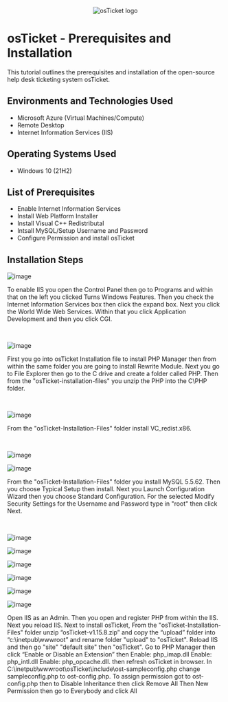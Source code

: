 <p align="center">
<img src="https://i.imgur.com/Clzj7Xs.png" alt="osTicket logo"/>
</p>

<h1>osTicket - Prerequisites and Installation</h1>
This tutorial outlines the prerequisites and installation of the open-source help desk ticketing system osTicket.<br />



<h2>Environments and Technologies Used</h2>

- Microsoft Azure (Virtual Machines/Compute)
- Remote Desktop
- Internet Information Services (IIS)

<h2>Operating Systems Used </h2>

- Windows 10</b> (21H2)

<h2>List of Prerequisites</h2>

- Enable Internet Information Services
- Install Web Platform Installer
- Install Visual C++ Redistributal
- Intsall MySQL/Setup Username and Password
- Configure Permission and install osTicket

<h2>Installation Steps</h2>


![image](https://github.com/user-attachments/assets/9d7a109e-620c-4357-9012-e78d04e3ef1c)

<p>

</p>
<p>To enable IIS you open the Control Panel then go to Programs and within that on the left you clicked Turns Windows Features. Then you check the Internet Information Services box then click the expand box. Next you click the World Wide Web Services. Within that you click Application Development and then you click CGI.
</p>
<br />


![image](https://github.com/user-attachments/assets/1354c14a-179c-41c7-b01f-562fed08aa17)



<p>

</p>
<p>
First you go into osTicket Installation file to install PHP Manager then from within the same folder you are going to install Rewrite Module. Next you go to File Explorer then go to the C drive and create a folder called PHP. Then from the "osTicket-installation-files" you unzip the PHP into the C\PHP folder.
</p>
<br />


![image](https://github.com/user-attachments/assets/1822de46-ffde-4ff1-95ab-9b8ae685a343)

<p>

</p>
<p>
From the "osTicket-Installation-Files" folder install VC_redist.x86.
</p>
<br />


![image](https://github.com/user-attachments/assets/1c9cf2eb-da6b-44c9-b622-864b6d53a394)


![image](https://github.com/user-attachments/assets/be354b7d-e14f-49e3-bd9f-e65e2b36bb81)

<p>

</p>
<p>
From the "osTicket-Installation-Files" folder you install MySQL 5.5.62. Then you choose Typical Setup then install. Next you Launch Configuration Wizard then you choose Standard Configuration. For the selected Modify Security Settings for the Username and Password type in "root" then click Next.
</p>
<br />


![image](https://github.com/user-attachments/assets/08d69d08-8a02-42c4-9fb4-a4e69435cd99)

![image](https://github.com/user-attachments/assets/9a8aecd4-940b-4bec-bb8e-d2be39769326)

![image](https://github.com/user-attachments/assets/b4e1f33d-10e8-49db-a3d0-9bf10bed0430)

![image](https://github.com/user-attachments/assets/d788fb2b-dbe1-412f-aade-3f7e7ea98a79)

![image](https://github.com/user-attachments/assets/55bff808-1b1b-4e89-8d9c-4bbbc24959ac)

![image](https://github.com/user-attachments/assets/198db738-c08c-4cc1-aa4f-44b1e3a3b2a6)

<p>

</p>
<p>
Open IIS as an Admin. Then you open and register PHP from within the IIS. Next you reload IIS. Next to install osTicket, From the "osTicket-Installation-Files" folder unzip “osTicket-v1.15.8.zip” and copy the “upload” folder into “c:\inetpub\wwwroot” and rename folder "upload" to "osTicket". Reload IIS and then go "site" "default site" then "osTicket". Go to PHP Manager then click “Enable or Disable an Extension” then Enable: php_imap.dll Enable: php_intl.dll Enable: php_opcache.dll. then refresh osTicket in browser. 
In C:\inetpub\wwwroot\osTicket\include\ost-sampleconfig.php change sampleconfig.php to ost-config.php. To assign permission got to ost-config.php then to Disable Inheritance then click Remove All Then New Permission then go to Everybody and click All
</p>
<br />

